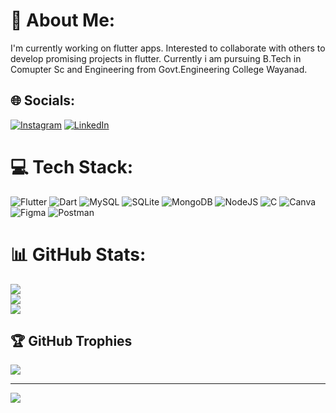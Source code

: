 # 💫 About Me:
I'm currently working on flutter apps. Interested to collaborate with others to develop promising projects in flutter. Currently i am pursuing B.Tech in Comupter Sc and Engineering from Govt.Engineering College Wayanad.


## 🌐 Socials:
[![Instagram](https://img.shields.io/badge/Instagram-%23E4405F.svg?logo=Instagram&logoColor=white)](https://instagram.com/delw.n) [![LinkedIn](https://img.shields.io/badge/LinkedIn-%230077B5.svg?logo=linkedin&logoColor=white)](https://linkedin.com/in/delwin-v-g) 

# 💻 Tech Stack:
![Flutter](https://img.shields.io/badge/Flutter-%2302569B.svg?style=flat&logo=Flutter&logoColor=white) ![Dart](https://img.shields.io/badge/dart-%230175C2.svg?style=flat&logo=dart&logoColor=white) ![MySQL](https://img.shields.io/badge/mysql-%2300f.svg?style=flat&logo=mysql&logoColor=white) ![SQLite](https://img.shields.io/badge/sqlite-%2307405e.svg?style=flat&logo=sqlite&logoColor=white) ![MongoDB](https://img.shields.io/badge/MongoDB-%234ea94b.svg?style=flat&logo=mongodb&logoColor=white) ![NodeJS](https://img.shields.io/badge/node.js-6DA55F?style=flat&logo=node.js&logoColor=white) ![C](https://img.shields.io/badge/c-%2300599C.svg?style=flat&logo=c&logoColor=white) ![Canva](https://img.shields.io/badge/Canva-%2300C4CC.svg?style=flat&logo=Canva&logoColor=white) 	![Figma](https://img.shields.io/badge/figma-%23F24E1E.svg?style=flat&logo=figma&logoColor=white) ![Postman](https://img.shields.io/badge/Postman-FF6C37?style=flat&logo=postman&logoColor=white)
# 📊 GitHub Stats:
![](https://github-readme-stats.vercel.app/api?username=delwn&theme=dark&hide_border=false&include_all_commits=true&count_private=true)<br/>
![](https://github-readme-streak-stats.herokuapp.com/?user=delwn&theme=dark&hide_border=false)<br/>
![](https://github-readme-stats.vercel.app/api/top-langs/?username=delwn&theme=dark&hide_border=false&include_all_commits=true&count_private=true&layout=compact)

## 🏆 GitHub Trophies
![](https://github-profile-trophy.vercel.app/?username=delwn&theme=tokyonight&no-frame=true&no-bg=false&margin-w=4)

---
[![](https://visitcount.itsvg.in/api?id=delwn&icon=0&color=0)](https://visitcount.itsvg.in)

<!-- Proudly created with GPRM ( https://gprm.itsvg.in ) -->
